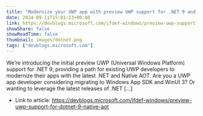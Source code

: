 ```yaml
---
title: "Modernize your UWP app with preview UWP support for .NET 9 and Native AOT"
date: 2024-09-11T15:01:13+00:00
link: https://devblogs.microsoft.com/ifdef-windows/preview-uwp-support-for-dotnet-9-native-aot
showShare: false
showReadTime: false
thumbnail: images/dotnet.png
tags: ["devblogs.microsoft.com"]
---
```

We’re introducing the initial preview UWP (Universal Windows Platform) support for .NET 9, providing a path for existing UWP developers to modernize their apps with the latest .NET and Native AOT. Are you a UWP app developer considering migrating to Windows App SDK and WinUI 3? Or wanting to leverage the latest releases of .NET […]

- Link to article: https://devblogs.microsoft.com/ifdef-windows/preview-uwp-support-for-dotnet-9-native-aot